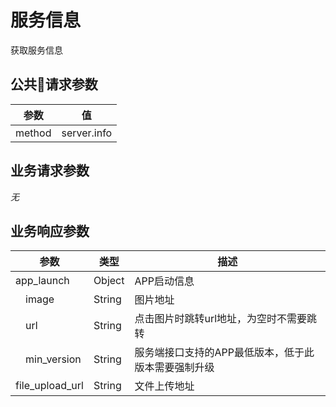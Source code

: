 # 服务信息

获取服务信息

## 公共请求参数

|参数          |值
|-------------|-------
|method       |server.info

## 业务请求参数

*无*

## 业务响应参数

|参数              |类型   |描述
|-----------------|--------|----
|app_launch       |Object  |APP启动信息
|　image          |String  |图片地址
|　url            |String  |点击图片时跳转url地址，为空时不需要跳转
|　min_version    |String  |服务端接口支持的APP最低版本，低于此版本需要强制升级
|file_upload_url  |String  |文件上传地址
